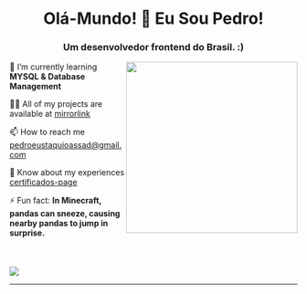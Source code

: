 <h1 align="center">Olá-Mundo! 👋 Eu Sou Pedro! </h1>
<h3 align="center">Um desenvolvedor frontend do Brasil. :)</h3>
<img  align="right" src="https://media0.giphy.com/media/v1.Y2lkPTc5MGI3NjExd3ZsZWlnZXVudms3cjI5amszaGl6ZGNiOHlmMHl5c3NlMXlsaW1sOSZlcD12MV9pbnRlcm5hbF9naWZfYnlfaWQmY3Q9Zw/wKWxuUOcp9fdvckBty/giphy.webp" style="width:300px">

🌱 I’m currently learning **MYSQL & Database Management**

👨‍💻 All of my projects are available at [mirrorlink](mirrorlink)

📫 How to reach me pedroeustaquioassad@gmail.com

📄 Know about my experiences [certificados-page](certificados-page)

⚡ Fun fact: **In Minecraft, pandas can sneeze, causing nearby pandas to jump in surprise.**
<br>
<br>
<br>
<br>
    <img align="center" src="https://skillicons.dev/icons?i=js,html,css,php,androidstudio,java,git" />
    <hr>




